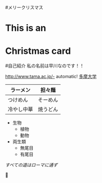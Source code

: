 #メリークリスマス
# This is an <h1> Christmas card
#自己紹介
私の名前は早川なのです！！

http://www.tama.ac.jp/- automatic!
[多摩大学](http://www.tama.ac.jp/)

ラーメン | 担々麺
------------ | -------------
つけめん| そーめん
冷やし中華| 焼うどん

* 生物
  * 植物
  * 動物
* 両生類
  * 無尾目
  * 有尾目
  
 *すべての道はローマに通ず*

:japanese_goblin:
